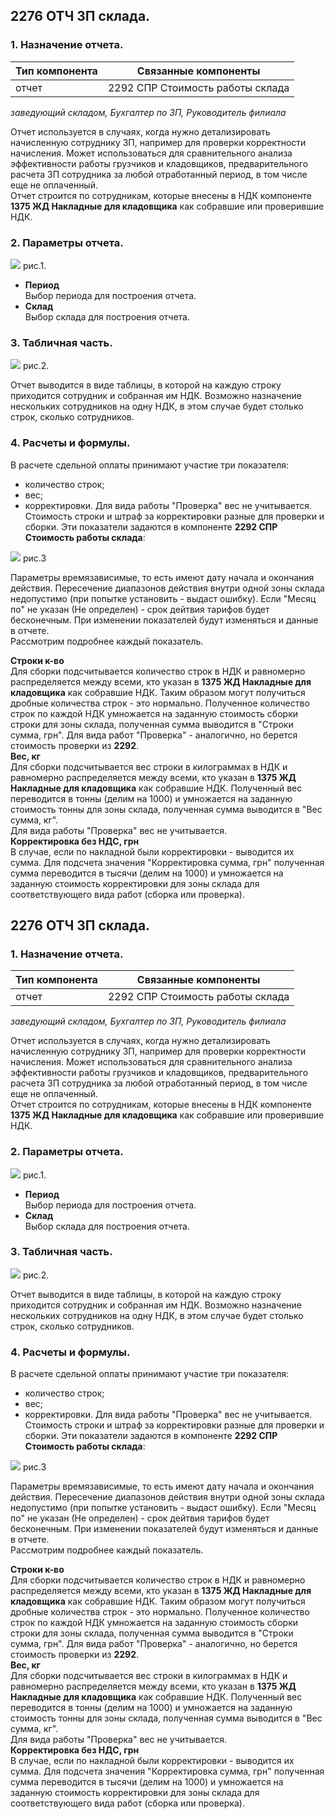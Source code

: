 ## 2276 ОТЧ ЗП склада.

### 1. Назначение отчета.

| **Тип компонента** | **Связанные компоненты**             |   
|--------------------|--------------------------------------|
| отчет              | 2292 СПР Стоимость работы склада     |

*заведующий складом, Бухгалтер по ЗП, Руководитель филиала*

Отчет используется в случаях, когда нужно детализировать начисленную сотруднику ЗП, например для проверки корректности начисления. Может использоваться для сравнительного анализа эффективности работы грузчиков и кладовщиков, предварительного расчета ЗП сотрудника за любой отработанный период, в том числе еще не оплаченный.  
Отчет строится по сотрудникам, которые внесены в НДК компоненте **1375 ЖД Накладные для кладовщика** как собравшие или проверившие НДК.


### 2. Параметры отчета.

<img src="./media/param.jpg"/>  
рис.1.

-   **Период**  
Выбор периода для построения отчета.  
-   **Склад**  
Выбор склада для построения отчета.
### 3. Табличная часть.  
<img src="./media/tabl.jpg"/>  
рис.2.

Отчет выводится в виде таблицы, в которой на каждую строку приходится сотрудник и собранная им НДК.
Возможно назначение нескольких сотрудников на одну НДК, в этом случае будет столько строк, сколько сотрудников.

### 4. Расчеты и формулы.

В расчете сдельной оплаты принимают участие три показателя:
- количество строк;  
- вес;
- корректировки.
Для вида работы "Проверка" вес не учитывается. Стоимость строки и штраф за корректировки разные для проверки и сборки. Эти показатели задаются в компоненте **2292 СПР Стоимость работы склада**:  
<img src="./media/stoim.jpg"/>  
рис.3  

Параметры времязависимые, то есть имеют дату начала и окончания действия. Пересечение диапазонов действия внутри одной зоны склада недопустимо (при попытке установить - выдаст ошибку). Если "Месяц по" не указан (Не определен) - срок дейтвия тарифов будет бесконечным.
 При изменении показателей будут изменяться и данные в отчете.  
Рассмотрим подробнее каждый показатель.  

**Строки к-во**  
Для сборки подсчитывается количество строк в НДК и равномерно распределяется между всеми, кто указан в **1375 ЖД Накладные для кладовщика** как собравшие НДК. Таким образом могут получиться дробные количества строк - это нормально.
Полученное количество строк по каждой НДК умножается на заданную стоимость сборки строки для зоны склада, полученная сумма выводится в "Строки сумма, грн".
Для вида работ "Проверка" - аналогично, но берется стоимость проверки из **2292**.  
**Вес, кг**  
Для сборки подсчитывается вес строки в килограммах в НДК и равномерно распределяется между всеми, кто указан в **1375 ЖД Накладные для кладовщика** как собравшие НДК. Полученный вес переводится в тонны (делим на 1000) и умножается на заданную стоимость тонны для зоны склада, полученная сумма выводится в "Вес сумма, кг".  
Для вида работы "Проверка" вес не учитывается.  
**Корректировка без НДС, грн**  
В случае, если по накладной были корректировки - выводится их сумма. Для подсчета значения "Корректировка сумма, грн" полученная сумма переводится в тысячи (делим на 1000) и умножается на заданную стоимость корректировки для зоны склада для соответствующего вида работ (сборка или проверка).

## 2276 ОТЧ ЗП склада.

### 1. Назначение отчета.

| **Тип компонента** | **Связанные компоненты**             |   
|--------------------|--------------------------------------|
| отчет              | 2292 СПР Стоимость работы склада     |

*заведующий складом, Бухгалтер по ЗП, Руководитель филиала*

Отчет используется в случаях, когда нужно детализировать начисленную сотруднику ЗП, например для проверки корректности начисления. Может использоваться для сравнительного анализа эффективности работы грузчиков и кладовщиков, предварительного расчета ЗП сотрудника за любой отработанный период, в том числе еще не оплаченный.  
Отчет строится по сотрудникам, которые внесены в НДК компоненте **1375 ЖД Накладные для кладовщика** как собравшие или проверившие НДК.


### 2. Параметры отчета.

<img src="./media/param.jpg"/>  
рис.1.

-   **Период**  
Выбор периода для построения отчета.  
-   **Склад**  
Выбор склада для построения отчета.
### 3. Табличная часть.  
<img src="./media/tabl.jpg"/>  
рис.2.

Отчет выводится в виде таблицы, в которой на каждую строку приходится сотрудник и собранная им НДК.
Возможно назначение нескольких сотрудников на одну НДК, в этом случае будет столько строк, сколько сотрудников.

### 4. Расчеты и формулы.

В расчете сдельной оплаты принимают участие три показателя:
- количество строк;  
- вес;
- корректировки.
Для вида работы "Проверка" вес не учитывается. Стоимость строки и штраф за корректировки разные для проверки и сборки. Эти показатели задаются в компоненте **2292 СПР Стоимость работы склада**:  
<img src="./media/stoim.jpg"/>  
рис.3  

Параметры времязависимые, то есть имеют дату начала и окончания действия. Пересечение диапазонов действия внутри одной зоны склада недопустимо (при попытке установить - выдаст ошибку). Если "Месяц по" не указан (Не определен) - срок дейтвия тарифов будет бесконечным.
 При изменении показателей будут изменяться и данные в отчете.  
Рассмотрим подробнее каждый показатель.  

**Строки к-во**  
Для сборки подсчитывается количество строк в НДК и равномерно распределяется между всеми, кто указан в **1375 ЖД Накладные для кладовщика** как собравшие НДК. Таким образом могут получиться дробные количества строк - это нормально.
Полученное количество строк по каждой НДК умножается на заданную стоимость сборки строки для зоны склада, полученная сумма выводится в "Строки сумма, грн".
Для вида работ "Проверка" - аналогично, но берется стоимость проверки из **2292**.  
**Вес, кг**  
Для сборки подсчитывается вес строки в килограммах в НДК и равномерно распределяется между всеми, кто указан в **1375 ЖД Накладные для кладовщика** как собравшие НДК. Полученный вес переводится в тонны (делим на 1000) и умножается на заданную стоимость тонны для зоны склада, полученная сумма выводится в "Вес сумма, кг".  
Для вида работы "Проверка" вес не учитывается.  
**Корректировка без НДС, грн**  
В случае, если по накладной были корректировки - выводится их сумма. Для подсчета значения "Корректировка сумма, грн" полученная сумма переводится в тысячи (делим на 1000) и умножается на заданную стоимость корректировки для зоны склада для соответствующего вида работ (сборка или проверка).
